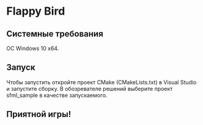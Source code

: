 # Flappy Bird

## Системные требования
OC Windows 10 x64.

## Запуск
Чтобы запустить откройте проект CMake (CMakeLists.txt) в Visual Studio и запустите сборку. В обозревателе решений выберите проект sfml_sample в качестве запускаемого.

## Приятной игры!


